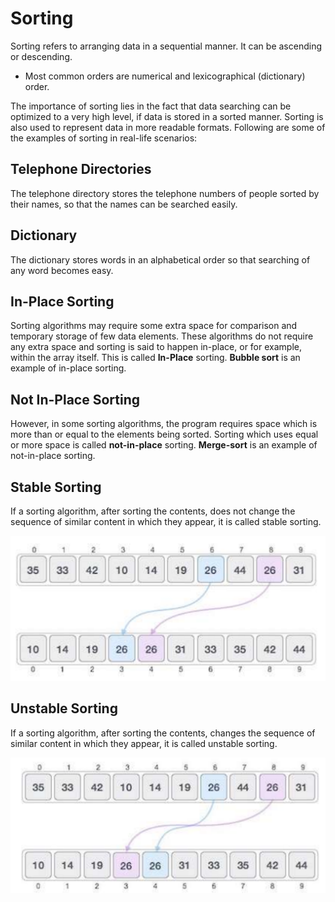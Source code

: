 # Sorting

Sorting refers to arranging data in a sequential manner. It can be ascending or descending.

- Most common orders are numerical and lexicographical (dictionary) order.

The importance of sorting lies in the fact that data searching can be optimized to a very
high level, if data is stored in a sorted manner. Sorting is also used to represent data in
more readable formats. Following are some of the examples of sorting in real-life
scenarios:

## Telephone Directories

The telephone directory stores the telephone numbers of people sorted by their names, so that the
names can be searched easily.

## Dictionary

The dictionary stores words in an alphabetical order so that searching of any word becomes easy.

## In-Place Sorting

Sorting algorithms may require some extra space for comparison and temporary storage
of few data elements. These algorithms do not require any extra space and sorting is said
to happen in-place, or for example, within the array itself. This is called **In-Place** sorting.
**Bubble sort** is an example of in-place sorting.

## Not In-Place Sorting

However, in some sorting algorithms, the program requires space which is more than or
equal to the elements being sorted. Sorting which uses equal or more space is called **not-in-place** sorting.
**Merge-sort** is an example of not-in-place sorting.

## Stable Sorting

If a sorting algorithm, after sorting the contents, does not change the sequence of similar
content in which they appear, it is called stable sorting.

![Alt text](../stable-sorting.png)

## Unstable Sorting

If a sorting algorithm, after sorting the contents, changes the sequence of similar content
in which they appear, it is called unstable sorting.

![Alt text](../unstable-sorting.png)
